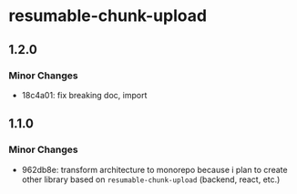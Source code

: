 # resumable-chunk-upload

## 1.2.0

### Minor Changes

- 18c4a01: fix breaking doc, import

## 1.1.0

### Minor Changes

- 962db8e: transform architecture to monorepo because i plan to create other library based on `resumable-chunk-upload` (backend, react, etc.)
